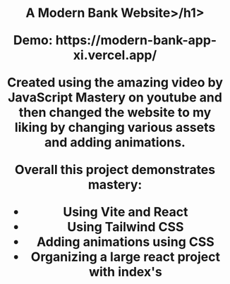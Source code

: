 <h1 align="center">A Modern Bank Website>/h1>


<p align="center">Demo: https://modern-bank-app-xi.vercel.app/</p>

Created using the amazing video by JavaScript Mastery on youtube and then changed the website to my liking by changing various assets and adding animations.

Overall this project demonstrates mastery:
- Using Vite and React
- Using Tailwind CSS
- Adding animations using CSS
- Organizing a large react project with index's
